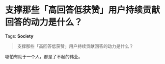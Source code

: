 # 支撑那些「高回答低获赞」用户持续贡献回答的动力是什么？

Tags: **Society**

> 支撑那些「高回答低获赞」用户持续贡献回答的动力是什么？

哪怕有助于一个人，都是了不起的伟业。



